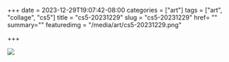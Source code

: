 +++
date = 2023-12-29T19:07:42-08:00
categories = ["art"]
tags = ["art", "collage", "cs5"]
title = "cs5-20231229"
slug = "cs5-20231229"
href= ""
summary=""
featuredimg = "/media/art/cs5-20231229.png"

+++

<img src="/media/art/cs5-20231229.png" />
